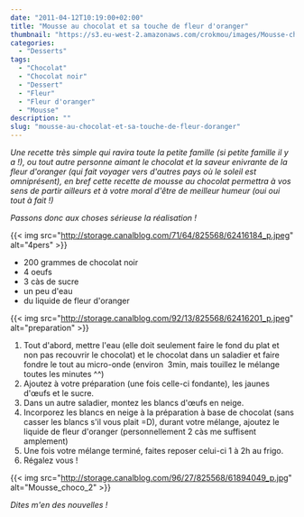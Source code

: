 ```yaml
---
date: "2011-04-12T10:19:00+02:00"
title: "Mousse au chocolat et sa touche de fleur d'oranger"
thumbnail: "https://s3.eu-west-2.amazonaws.com/crokmou/images/Mousse-choco.jpg"
categories:
  - "Desserts"
tags:
  - "Chocolat"
  - "Chocolat noir"
  - "Dessert"
  - "Fleur"
  - "Fleur d'oranger"
  - "Mousse"
description: ""
slug: "mousse-au-chocolat-et-sa-touche-de-fleur-doranger"
---
```


_Une recette très simple qui ravira toute la petite famille (si petite famille il y a !), ou tout autre personne aimant le chocolat et la saveur enivrante de la fleur d'oranger (qui fait voyager vers d'autres pays où le soleil est omniprésent), en bref cette recette de mousse au chocolat permettra à vos sens de partir ailleurs et à votre moral d'être de meilleur humeur (oui oui tout à fait !)_

_Passons donc aux choses sérieuse la réalisation !_

{{< img src="http://storage.canalblog.com/71/64/825568/62416184_p.jpeg" alt="4pers" >}}

*   200 grammes de chocolat noir
*   4 oeufs
*   3 càs de sucre
*   un peu d'eau
*   du liquide de fleur d'oranger

{{< img src="http://storage.canalblog.com/92/13/825568/62416201_p.jpeg" alt="preparation" >}}

1.  Tout d'abord, mettre l'eau (elle doit seulement faire le fond du plat et non pas recouvrir le chocolat) et le chocolat dans un saladier et faire fondre le tout au micro-onde (environ  3min, mais touillez le mélange toutes les minutes ^^)
2.  Ajoutez à votre préparation (une fois celle-ci fondante), les jaunes d'œufs et le sucre.
3.  Dans un autre saladier, montez les blancs d'œufs en neige.
4.  Incorporez les blancs en neige à la préparation à base de chocolat (sans casser les blancs s'il vous plait =D), durant votre mélange, ajoutez le liquide de fleur d'oranger (personnellement 2 càs me suffisent amplement)
5.  Une fois votre mélange terminé, faites reposer celui-ci 1 à 2h au frigo.
6.  Régalez vous !

{{< img src="http://storage.canalblog.com/96/27/825568/61894049_p.jpg" alt="Mousse_choco_2" >}}

_Dites m'en des nouvelles !_